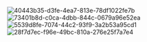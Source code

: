 
![40443b35-d3fe-4ea7-813e-78df1022fe7b](https://github.com/SharfyMo/Music_App/assets/121889155/1829ec77-750d-4563-b53e-db000336b603)
![73401b8d-c0ca-4dbb-844c-0679a96e52ea](https://github.com/SharfyMo/Music_App/assets/121889155/7fb6979c-5e6e-4ce1-8209-8fe2ee50bcdd)
![5539d8fe-7074-44c2-93f9-3a2b53a95cd1](https://github.com/SharfyMo/Music_App/assets/121889155/db766e0e-6cd8-4b33-b141-73103bc8a581)
![28f7d7ec-f96e-49bc-810a-276e25f7a7e4](https://github.com/SharfyMo/Music_App/assets/121889155/5dc4f945-d0dc-4fae-83af-402f3918d56d)
